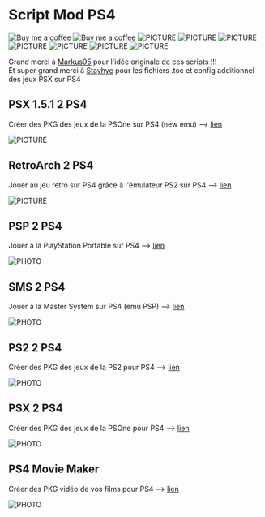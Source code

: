 # Script Mod PS4
[![Buy me a coffee](https://img.shields.io/badge/Donate-Paypal-blue.svg)](https://www.paypal.com/paypalme/chronoss01)  [![Buy me a coffee](https://img.shields.io/badge/Donate-Kofi-orange.svg)](https://ko-fi.com/chronoss)  ![PICTURE](https://img.shields.io/github/downloads/chronoss09/Script-Mod-PS4/total)  ![PICTURE](https://img.shields.io/github/downloads/chronoss09/Script-Mod-PS4/psx_ps4/total)  ![PICTURE](https://img.shields.io/github/downloads/chronoss09/Script-Mod-PS4/ps2_ps4/total)  ![PICTURE](https://img.shields.io/github/downloads/chronoss09/Script-Mod-PS4/sms_ps4/total)  ![PICTURE](https://img.shields.io/github/downloads/chronoss09/Script-Mod-PS4/psp_ps4/total) ![PICTURE](https://img.shields.io/github/downloads/chronoss09/Script-Mod-PS4/retro_ps2/total) ![PICTURE](https://img.shields.io/github/downloads/chronoss09/Script-Mod-PS4/psx151_ps4/total)

Grand merci à [Markus95](https://twitter.com/Markus00095) pour l'idée originale de ces scripts !!!  
Et super grand merci à [Stayhye](https://www.psx-place.com/members/33996/) pour les fichiers .toc et config additionnel des jeux PSX sur PS4


## PSX 1.5.1 2 PS4

Créer des PKG des jeux de la PSOne sur PS4 (new emu) --> [lien](https://github.com/chronoss09/Script-Mod-PS4/releases/tag/psx151_ps4)

![PICTURE](https://github.com/chronoss09/Script-Mod-PS4/blob/main/psx2ps4.PNG)


## RetroArch 2 PS4

Jouer au jeu retro sur PS4 grâce à l'émulateur PS2 sur PS4 --> [lien](https://github.com/chronoss09/Script-Mod-PS4/releases/tag/retro_ps2)

![PICTURE](https://github.com/chronoss09/Script-Mod-PS4/blob/main/Retro2PS4.PNG)


## PSP 2 PS4
Jouer à la PlayStation Portable sur PS4 --> [lien](https://github.com/chronoss09/Script-Mod-PS4/releases/tag/psp_ps4)

![PHOTO](https://github.com/chronoss09/Script-Mod-PS4/blob/main/PSP_2_PS4_v1.0%20fr.PNG)


## SMS 2 PS4
Jouer à la Master System sur PS4 (emu PSP) --> [lien](https://github.com/chronoss09/Script-Mod-PS4/releases/tag/sms_ps4)

![PHOTO](https://github.com/chronoss09/Script-Mod-PS4/blob/main/SMS%202%20PS4.PNG)


## PS2 2 PS4
Créer des PKG des jeux de la PS2 pour PS4 --> [lien](https://github.com/chronoss09/Script-Mod-PS4/releases/tag/ps2_ps4)

![PHOTO](https://github.com/chronoss09/Script-Mod-PS4/blob/main/PS22PS4.PNG)


## PSX 2 PS4
Créer des PKG des jeux de la PSOne pour PS4 --> [lien](https://github.com/chronoss09/Scrip-Mod-PS4/releases/tag/psx_ps4)

![PHOTO](https://github.com/chronoss09/Scrip-Mod-PS4/blob/main/PSX_2_PS4_v1.4%20mod%20fr.PNG)


## PS4 Movie Maker
Créer des PKG vidéo de vos films pour PS4 --> [lien](https://github.com/chronoss09/Scrip-Mod-PS4/releases/tag/ps4_movie)

![PHOTO](https://github.com/chronoss09/Scrip-Mod-PS4/blob/main/PS4_Movie_Maker_v1.0.PNG)
